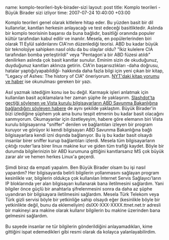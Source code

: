 name: komplo-teorileri-byk-birader-sizi
layout: post
title: Komplo teorileri - Büyük Birader sizi izliyor
time: 2007-07-24 10:40:00 +03:00

Komplo teorileri genel olarak kitlelere hitap eder. Bu yüzden basit bir dil kullanırlar, kanıtları herkesin anlayacağı ve test edeceği basitliktedir. Aslında bir komplo teorisinin başarısı da buna bağlıdır, basitliği oranında populer kültür tarafından kabul edilir ve inanılır. Mesela, en popülerlerinden biri olarak 11 Eylül saldırılarını CIA'nın düzenlediği teorisi.  ABD bu kadar büyük bir teknolojiye sahipken nasıl oldu da bu olaylar oldu? "İkiz kulelere CIA tarafından bomba yerleştirildi" veya "Pentagon'a bir ABD füzesi atıldı" denilirken aslında çok basit kanıtlar sunulur. Eminim sizin de okuduğunuz, duyduğunuz kanıtları aklınıza getirin. CIA'in başarısızlıkları -daha doğrusu, hatalar yaptığı/yapabildiği- hakkında daha fazla bilgi için yeni çıkan bir kitap, "Legacy of Ashes: The history of CIA" öneriyorum. <a href="http://select.nytimes.com/preview/2007/07/22/books/1154682217838.html?8tpw&emc=tpw">NYT'daki kitap yorumu ve haber</a> ise okunulması gereken bir yazı.<br /><br />Asıl yazmak istediğim konu ise bu değil. Karmaşık işleri anlatmak için kullanılan basit açıklamalara her zaman şüphe ile yaklaşırım. <a href="http://www.whitedust.net/news/3984/United_States_Government_Online_Watchdogs?_Part_of_the_war_on_terror?.../">Slashdot'ta geçtiği söylenen ve Vista kurulu bilgisayarların ABD Savunma Bakanlığına bağlandığını söyleyen habere</a> de aynı şekilde yaklaştım. Büyük Birader'in bizi izlediğine şüphem yok ama bunu tespit etmenin bu kadar basit olacağını sanmıyorum. Okumayanlar için özetleyeyim, habere göre elemanın biri Vista kurulu bilgisayarına "sniffer" denilen ve bağlantıları izleyen bir program kuruyor ve görüyor ki kendi bilgisayarı ABD Savunma Bakanlığına bağlı bilgisayarlara kendi izni dışında bağlanıyor. Bu iş bu kadar basit olsaydı insanlar birer sniffer kurup bağlantıları izlerdi. Mesela tüm bilgisayarların çıktığı router'lara birer linux makine kur ve giden tüm trafiği kaydet. Böyle bir durumda bilgilerinizin bir ABD kurumuna gittiğini kanıtlarsanız MS çok büyük zarar alır ve hemen herkes Linux'a geçerdi. <br /><br />Şimdi biraz da empati yapalım. Ben Büyük Birader olsam bu işi nasıl yapardım? Her bilgisayarda belirli bilgilerin yollanmasını sağlayan program kesinlikle var, bilgilerin oldukça çok kullanılan İnternet Servis Sağlayıcı'ların IP bloklarında yer alan bilgisayarı kullanarak bana iletilmesini sağlardım. Yani bilgiler önce güçlü bir anahtarla şifrelenmesini sonra da daha az şüphe uyandıran bir bilgisayara iletilmesini sağlardım. Mesela Türk Telekom veya Türk gizli servisi böyle bir yetkinliğe sahip olsaydı eğer (kesinlikle böyle bir yetkinlikte değil, bunu da eklemeliyim) dslXX-XXX-XXXX.ttnet.net.tr adresli bir makineyi ara makine olarak kullanır bilgilerin bu makine üzerinden bana gelmesini sağlardım. <br /><br />Bu sayede insanlar ne tür bilgilerin gönderildiğini anlayamadıkları, kime gittiğini ispat edemedikleri gibi resmi olarak da kolayca yalanlayabilirdim.

